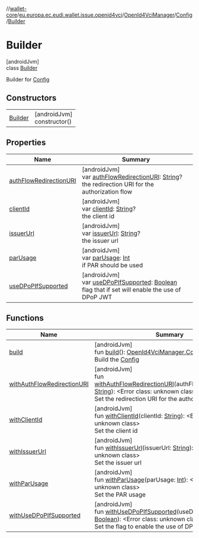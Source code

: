 //[wallet-core](../../../../../index.md)/[eu.europa.ec.eudi.wallet.issue.openid4vci](../../../index.md)/[OpenId4VciManager](../../index.md)/[Config](../index.md)/[Builder](index.md)

# Builder

[androidJvm]\
class [Builder](index.md)

Builder for [Config](../index.md)

## Constructors

| | |
|---|---|
| [Builder](-builder.md) | [androidJvm]<br>constructor() |

## Properties

| Name | Summary |
|---|---|
| [authFlowRedirectionURI](auth-flow-redirection-u-r-i.md) | [androidJvm]<br>var [authFlowRedirectionURI](auth-flow-redirection-u-r-i.md): [String](https://kotlinlang.org/api/latest/jvm/stdlib/kotlin-stdlib/kotlin/-string/index.html)?<br>the redirection URI for the authorization flow |
| [clientId](client-id.md) | [androidJvm]<br>var [clientId](client-id.md): [String](https://kotlinlang.org/api/latest/jvm/stdlib/kotlin-stdlib/kotlin/-string/index.html)?<br>the client id |
| [issuerUrl](issuer-url.md) | [androidJvm]<br>var [issuerUrl](issuer-url.md): [String](https://kotlinlang.org/api/latest/jvm/stdlib/kotlin-stdlib/kotlin/-string/index.html)?<br>the issuer url |
| [parUsage](par-usage.md) | [androidJvm]<br>var [parUsage](par-usage.md): [Int](https://kotlinlang.org/api/latest/jvm/stdlib/kotlin-stdlib/kotlin/-int/index.html)<br>if PAR should be used |
| [useDPoPIfSupported](use-d-po-p-if-supported.md) | [androidJvm]<br>var [useDPoPIfSupported](use-d-po-p-if-supported.md): [Boolean](https://kotlinlang.org/api/latest/jvm/stdlib/kotlin-stdlib/kotlin/-boolean/index.html)<br>flag that if set will enable the use of DPoP JWT |

## Functions

| Name | Summary |
|---|---|
| [build](build.md) | [androidJvm]<br>fun [build](build.md)(): [OpenId4VciManager.Config](../index.md)<br>Build the [Config](../index.md) |
| [withAuthFlowRedirectionURI](with-auth-flow-redirection-u-r-i.md) | [androidJvm]<br>fun [withAuthFlowRedirectionURI](with-auth-flow-redirection-u-r-i.md)(authFlowRedirectionURI: [String](https://kotlinlang.org/api/latest/jvm/stdlib/kotlin-stdlib/kotlin/-string/index.html)): &lt;Error class: unknown class&gt;<br>Set the redirection URI for the authorization flow |
| [withClientId](with-client-id.md) | [androidJvm]<br>fun [withClientId](with-client-id.md)(clientId: [String](https://kotlinlang.org/api/latest/jvm/stdlib/kotlin-stdlib/kotlin/-string/index.html)): &lt;Error class: unknown class&gt;<br>Set the client id |
| [withIssuerUrl](with-issuer-url.md) | [androidJvm]<br>fun [withIssuerUrl](with-issuer-url.md)(issuerUrl: [String](https://kotlinlang.org/api/latest/jvm/stdlib/kotlin-stdlib/kotlin/-string/index.html)): &lt;Error class: unknown class&gt;<br>Set the issuer url |
| [withParUsage](with-par-usage.md) | [androidJvm]<br>fun [withParUsage](with-par-usage.md)(parUsage: [Int](https://kotlinlang.org/api/latest/jvm/stdlib/kotlin-stdlib/kotlin/-int/index.html)): &lt;Error class: unknown class&gt;<br>Set the PAR usage |
| [withUseDPoPIfSupported](with-use-d-po-p-if-supported.md) | [androidJvm]<br>fun [withUseDPoPIfSupported](with-use-d-po-p-if-supported.md)(useDPoPIfSupported: [Boolean](https://kotlinlang.org/api/latest/jvm/stdlib/kotlin-stdlib/kotlin/-boolean/index.html)): &lt;Error class: unknown class&gt;<br>Set the flag to enable the use of DPoP JWT |
